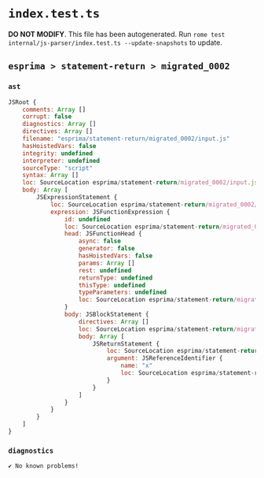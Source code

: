 # `index.test.ts`

**DO NOT MODIFY**. This file has been autogenerated. Run `rome test internal/js-parser/index.test.ts --update-snapshots` to update.

## `esprima > statement-return > migrated_0002`

### `ast`

```javascript
JSRoot {
	comments: Array []
	corrupt: false
	diagnostics: Array []
	directives: Array []
	filename: "esprima/statement-return/migrated_0002/input.js"
	hasHoistedVars: false
	integrity: undefined
	interpreter: undefined
	sourceType: "script"
	syntax: Array []
	loc: SourceLocation esprima/statement-return/migrated_0002/input.js 1:0-2:0
	body: Array [
		JSExpressionStatement {
			loc: SourceLocation esprima/statement-return/migrated_0002/input.js 1:0-1:25
			expression: JSFunctionExpression {
				id: undefined
				loc: SourceLocation esprima/statement-return/migrated_0002/input.js 1:1-1:24
				head: JSFunctionHead {
					async: false
					generator: false
					hasHoistedVars: false
					params: Array []
					rest: undefined
					returnType: undefined
					thisType: undefined
					typeParameters: undefined
					loc: SourceLocation esprima/statement-return/migrated_0002/input.js 1:9-1:11
				}
				body: JSBlockStatement {
					directives: Array []
					loc: SourceLocation esprima/statement-return/migrated_0002/input.js 1:11-1:24
					body: Array [
						JSReturnStatement {
							loc: SourceLocation esprima/statement-return/migrated_0002/input.js 1:13-1:22
							argument: JSReferenceIdentifier {
								name: "x"
								loc: SourceLocation esprima/statement-return/migrated_0002/input.js 1:20-1:21 (x)
							}
						}
					]
				}
			}
		}
	]
}
```

### `diagnostics`

```
✔ No known problems!

```
